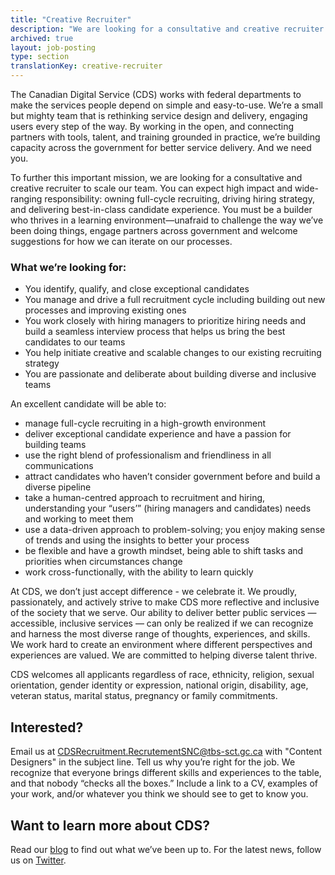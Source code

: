```yaml
---
title: "Creative Recruiter"
description: "We are looking for a consultative and creative recruiter to scale our team. You can expect high impact and wide-ranging responsibility: owning full-cycle recruiting, driving hiring strategy, and delivering best-in-class candidate experience. You must be a builder who thrives in a learning environment—unafraid to challenge the way we’ve been doing things, engage partners across government and welcome suggestions for how we can iterate on our processes."
archived: true
layout: job-posting
type: section
translationKey: creative-recruiter
---
```


The Canadian Digital Service (CDS) works with federal departments to make the services people depend on simple and easy-to-use. We’re a small but mighty team that is rethinking service design and delivery, engaging users every step of the way. By working in the open, and connecting partners with tools, talent, and training grounded in practice, we’re building capacity across the government for better service delivery. And we need you.

To further this important mission, we are looking for a consultative and creative recruiter to scale our team. You can expect high impact and wide-ranging responsibility: owning full-cycle recruiting, driving hiring strategy, and delivering best-in-class candidate experience. You must be a builder who thrives in a learning environment—unafraid to challenge the way we’ve been doing things, engage partners across government and welcome suggestions for how we can iterate on our processes.

### What we’re looking for:

* You identify, qualify, and close exceptional candidates
* You manage and drive a full recruitment cycle including building out new processes and improving existing ones
* You work closely with hiring managers to prioritize hiring needs and build a seamless interview process that helps us bring the best candidates to our teams
* You help initiate creative and scalable changes to our existing recruiting strategy
* You are passionate and deliberate about building diverse and inclusive teams 

An excellent candidate will be able to:

* manage full-cycle recruiting in a high-growth environment
* deliver exceptional candidate experience and have a passion for building teams
* use the right blend of professionalism and friendliness in all communications
* attract candidates who haven’t consider government before and build a diverse pipeline
* take a human-centred approach to recruitment and hiring, understanding your “users’” (hiring managers and candidates) needs and working to meet them
* use a data-driven approach to problem-solving; you enjoy making sense of trends and using the insights to better your process 
* be flexible and have a growth mindset, being able to shift tasks and priorities when circumstances change
* work cross-functionally, with the ability to learn quickly

At CDS, we don’t just accept difference - we celebrate it. We proudly, passionately, and actively strive to make CDS more reflective and inclusive of the society that we serve. Our ability to deliver better public services — accessible, inclusive services — can only be realized if we can recognize and harness the most diverse range of thoughts, experiences, and skills. We work hard to create an environment where different perspectives and experiences are valued. We are committed to helping diverse talent thrive.

CDS welcomes all applicants regardless of race, ethnicity, religion, sexual orientation, gender identity or expression, national origin, disability, age, veteran status, marital status, pregnancy or family commitments.

## Interested?

Email us at [CDSRecruitment.RecrutementSNC@tbs-sct.gc.ca](mailto:CDSRecruitment.RecrutementSNC@tbs-sct.gc.ca) with "Content Designers" in the subject line. Tell us why you’re right for the job. We recognize that everyone brings different skills and experiences to the table, and that nobody “checks all the boxes.” Include a link to a CV, examples of your work, and/or whatever you think we should see to get to know you.

## Want to learn more about CDS?

Read our [blog](https://digital.canada.ca/blog/) to find out what we’ve been up to.
For the latest news, follow us on [Twitter](https://twitter.com/CDS_GC).
